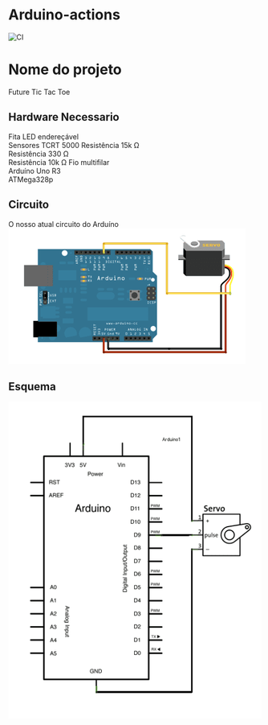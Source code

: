 # Arduino-actions
![CI](https://github.com/merc-epro/Arduino-actions/workflows/CI/badge.svg)

# Nome do projeto

Future Tic Tac Toe 

## Hardware Necessario
              
Fita LED endereçável            
Sensores TCRT 5000
Resistência 15k Ω                       
Resistência 330 Ω                  
Resistência 10k Ω 
Fio multifilar                     
Arduíno Uno R3                      
ATMega328p

## Circuito

O nosso atual circuito do Arduíno
 ![](doc/circuito.png)




## Esquema

![](doc/esquema.png)

